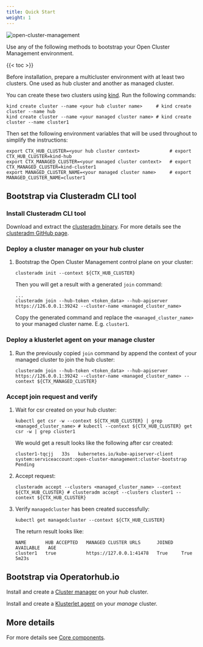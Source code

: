```yaml
---
title: Quick Start
weight: 1
---
```

![open-cluster-management](/ocm-logo.png)

Use any of the following methods to bootstrap your Open Cluster Management environment.

<!-- spellchecker-disable -->
{{< toc >}}

Before installation, prepare a multicluster environment with at least two clusters. One used as hub cluster and another as managed cluster.

You can create these two clusters using [kind](https://kind.sigs.k8s.io). Run the following commands:

```Shell
kind create cluster --name <your hub cluster name>     # kind create cluster --name hub
kind create cluster --name <your managed cluster name> # kind create cluster --name cluster1
```

Then set the following environment variables that will be used throughout to simplify the instructions:

```Shell
export CTX_HUB_CLUSTER=<your hub cluster context>           # export CTX_HUB_CLUSTER=kind-hub
export CTX_MANAGED_CLUSTER=<your managed cluster context>   # export CTX_MANAGED_CLUSTER=kind-cluster1
export MANAGED_CLUSTER_NAME=<your managed cluster name>     # export MANAGED_CLUSTER_NAME=cluster1
```

## Bootstrap via Clusteradm CLI tool

### Install Clusteradm CLI tool

Download and extract the [clusteradm binary](https://github.com/open-cluster-management-io/clusteradm/releases/latest). For more details see the [clusteradm GitHub page](https://github.com/open-cluster-management-io/clusteradm/blob/main/README.md#quick-start).

### Deploy a cluster manager on your hub cluster

1. Bootstrap the Open Cluster Management control plane on your cluster:

    ```Shell
    clusteradm init --context ${CTX_HUB_CLUSTER}
    ```

   Then you will get a result with a generated  `join`  command:

    ```Shell
    ... 
    clusteradm join --hub-token <token_data> --hub-apiserver https://126.0.0.1:39242 --cluster-name <managed_cluster_name>
    ```

   Copy the generated command and replace the `<managed_cluster_name>` to your managed cluster name. E.g. `cluster1`.

### Deploy a klusterlet agent on your manage cluster

1. Run the previously copied `join` command by append the context of your managed cluster to join the hub cluster:
   
    ```Shell
    clusteradm join --hub-token <token_data> --hub-apiserver https://126.0.0.1:39242 --cluster-name <managed_cluster_name> --context ${CTX_MANAGED_CLUSTER}
    ```

### Accept join request and verify

1. Wait for csr created on your hub cluster:

   ```Shell
   kubectl get csr -w --context ${CTX_HUB_CLUSTER} | grep <managed_cluster_name> # kubectl --context ${CTX_HUB_CLUSTER} get csr -w | grep cluster1 
   ```
   
   We would get a result looks like the following after csr created:

   ```Shell
   cluster1-tqcjj   33s   kubernetes.io/kube-apiserver-client   system:serviceaccount:open-cluster-management:cluster-bootstrap   Pending
   ```   

2. Accept request:
   
    ```Shell
    clusteradm accept --clusters <managed_cluster_name> --context ${CTX_HUB_CLUSTER} # clusteradm accept --clusters cluster1 --context ${CTX_HUB_CLUSTER}
    ```

3. Verify `managedcluster` has been created successfully:

    ```Shell
    kubectl get managedcluster --context ${CTX_HUB_CLUSTER}
    ```

   The return result looks like:

    ```Shell
    NAME       HUB ACCEPTED   MANAGED CLUSTER URLS      JOINED   AVAILABLE   AGE
    cluster1   true           https://127.0.0.1:41478   True     True        5m23s
    ```

## Bootstrap via Operatorhub.io

Install and create a [Cluster manager](https://operatorhub.io/operator/cluster-manager) on your _hub_ cluster.

Install and create a [Klusterlet agent](https://operatorhub.io/operator/klusterlet) on your _manage_ cluster.

## More details
For more details see [Core components](/getting-started/core).
